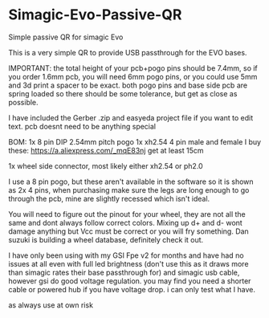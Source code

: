 # Simagic-Evo-Passive-QR
Simple passive QR for simagic Evo

This is a very simple QR to provide USB passthrough for the EVO bases.

IMPORTANT: the total height of your pcb+pogo pins should be 7.4mm, so if you order 1.6mm pcb, you will need 6mm pogo pins, or you could use 5mm and 3d print a spacer to be exact. both pogo pins and base side pcb are spring loaded so there should be some tolerance, but get as close as possible.

I have included the Gerber .zip and easyeda project file if you want to edit text. pcb doesnt need to be anything special

BOM:
1x    8 pin DIP 2.54mm pitch pogo
1x    xh2.54 4 pin male and female
I buy these: https://a.aliexpress.com/_mqE83nj
get at least 15cm

1x wheel side connector, most likely either xh2.54 or ph2.0

I use a 8 pin pogo, but these aren't available in the software so it is shown as 2x 4 pins, when purchasing make sure the legs are long enough to go through the pcb, mine are slightly recessed which isn't ideal.

You will need to figure out the pinout for your wheel, they are not all the same and dont always follow correct colors. Mixing up d+ and d- wont damage anything but Vcc must be correct or you will fry something. Dan suzuki is building a wheel database, definitely check it out.

I have only been using with my GSI Fpe v2 for months and have had no issues at all even with full led brightness (don't use this as it draws more than simagic rates their base passthrough for) and simagic usb cable, however gsi do good voltage regulation. you may find you need a shorter cable or powered hub if you have voltage drop. i can only test what I have.

as always use at own risk
